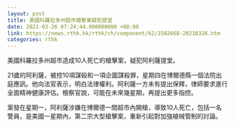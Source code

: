 ```yaml
---
layout: post
title: 美國科羅拉多州超市槍擊案疑犯提堂
date: 2021-03-26 07:24:44.000000000 +08:00
link: https://news.rthk.hk/rthk/ch/component/k2/1582668-20210326.htm
categories: rthk
---
```


美國科羅拉多州超市造成10人死亡的槍擊案，疑犯阿利薩提堂。

21歲的阿利薩，被控10項謀殺和一項企圖謀殺罪，星期四在博爾德縣一個法院出庭應訊。他向法官表示，明白法律權利。阿利薩一方未有提出保釋，律師要求進行全面精神健康評估。檢察官說，可能在未來幾星期，再提出更多指控。

案發在星期一，阿利薩涉嫌在博爾德一間超市內開槍，導致10人死亡，包括一名警員，是美國一星期內，第二宗大型槍擊案，重新引起對加強槍械管制的討論。
